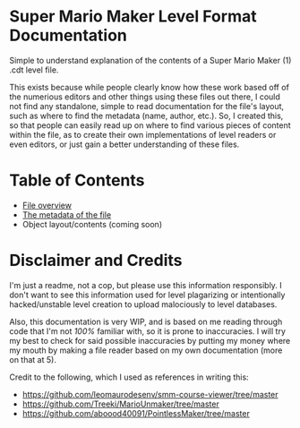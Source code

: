 # Super Mario Maker Level Format Documentation
Simple to understand explanation of the contents of a Super Mario Maker (1) .cdt level file.

This exists because while people clearly know how these work based off of the numerious editors and other things using these files out there, I could not find any standalone, simple to read documentation for the file's layout, such as where to find the metadata (name, author, etc.). So, I created this, so that people can easily read up on where to find various pieces of content within the file, as to create their own implementations of level readers or even editors, or just gain a better understanding of these files.

# Table of Contents
* [File overview](https://github.com/c08oprkiua/SMM-Level-Format-Documentation/blob/main/overview.md)
* [The metadata of the file](https://github.com/c08oprkiua/SMM-Level-Format-Documentation/blob/main/metadata.md)
* Object layout/contents (coming soon)


# Disclaimer and Credits
I'm just a readme, not a cop, but please use this information responsibly. I don't want to see this information used for level plagarizing or intentionally hacked/unstable level creation to upload malociously to level databases. 

Also, this documentation is very WIP, and is based on me reading through code that I'm not *100%* familiar with, so it is prone to inaccuracies. I will try my best to check for said possible inaccuracies by putting my money where my mouth by making a file reader based on my own documentation (more on that at 5).

Credit to the following, which I used as references in writing this:
* https://github.com/leomaurodesenv/smm-course-viewer/tree/master
* https://github.com/Treeki/MarioUnmaker/tree/master
* https://github.com/aboood40091/PointlessMaker/tree/master
